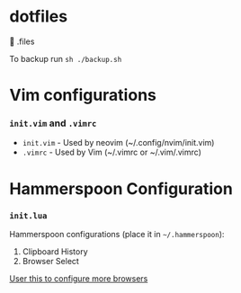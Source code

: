 # dotfiles
 🔧 .files
 
 To backup run `sh ./backup.sh`


 # Vim configurations
 ### `init.vim` and `.vimrc`

 - `init.vim` - Used by neovim (~/.config/nvim/init.vim)
 - `.vimrc` - Used by Vim (~/.vimrc or ~/.vim/.vimrc)

 # Hammerspoon Configuration
 ### `init.lua`

Hammerspoon configurations (place it in `~/.hammerspoon`):

1. Clipboard History 
2. Browser Select 

[User this to configure more browsers](https://github.com/will-stone/browserosaurus/blob/master/src/config/apps.ts)

